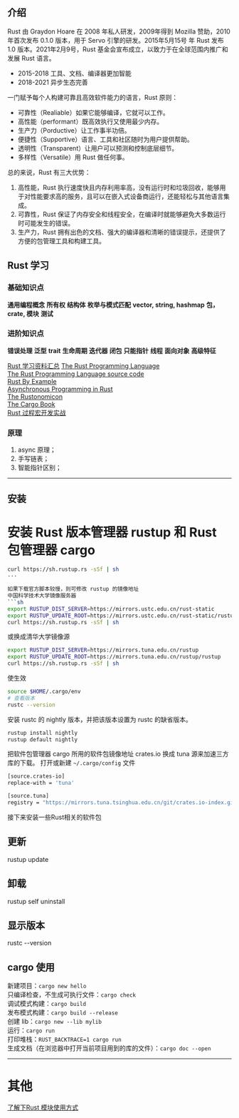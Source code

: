 ## 介绍
Rust 由 Graydon Hoare 在 2008 年私人研发，2009年得到 Mozilla 赞助，2010 年首次发布 0.1.0 版本，用于 Servo 引擎的研发。2015年5月15号 年 Rust 发布 1.0 版本。2021年2⽉9号，Rust 基⾦会宣布成⽴，以致⼒于在全球范围内推⼴和发展 Rust 语⾔。
* 2015-2018 工具、文档、编译器更加智能  
* 2018-2021 异步生态完善  

一门赋予每个人构建可靠且高效软件能力的语言，Rust 原则：
* 可靠性（Realiable）如果它能够编译，它就可以工作。
* 高性能（performant）既高效执行又使用最少内存。
* 生产力（Porductive）让工作事半功倍。
* 便捷性（Supportive）语言、工具和社区随时为用户提供帮助。
* 透明性（Transparent）让用户可以预测和控制底层细节。
* 多样性（Versatile）用 Rust 做任何事。

总的来说，Rust 有三大优势：
1. ⾼性能，Rust 执行速度快且内存利用率高，没有运行时和垃圾回收，能够用于对性能要求高的服务，且可以在嵌入式设备商运行，还能轻松与其他语言集成。
2. 可靠性，Rust 保证了内存安全和线程安全，在编译时就能够避免大多数运行时可能发生的错误。
3. 生产力，Rust 拥有出色的文档、强大的编译器和清晰的错误提示，还提供了方便的包管理工具和构建工具。

## Rust 学习

### 基础知识点
**通用编程概念**  **所有权**  **结构体**  **枚举与模式匹配**
**vector, string, hashmap**  **包，crate, 模块**
**测试**

### 进阶知识点
**错误处理**  **泛型**  **trait**  **生命周期**
**迭代器**  **闭包**  **只能指针**  **线程**  **面向对象**
**高级特征**

[Rust 学习资料汇总](https://github.com/rcore-os/rCore/wiki/study-resource-of-system-programming-in-RUST)
[The Rust Programming Language](https://doc.rust-lang.org/book/)  
[The Rust Programming Language source code](https://nostarch.com/Rust2018)   
[Rust By Example](https://doc.rust-lang.org/rust-by-example/)  
[Asynchronous Programming in Rust](https://rust-lang.github.io/async-book/)  
[The Rustonomicon](https://doc.rust-lang.org/nomicon/)   
[The Cargo Book](https://doc.rust-lang.org/cargo/guide/)  
[Rust 过程宏开发实战](https://space.bilibili.com/500416539/channel/collectiondetail?sid=34404)  

### 原理
1. async 原理；
2. 手写链表；
3. 智能指针区别；

***

## 安装
# 安装 Rust 版本管理器 rustup 和 Rust 包管理器 cargo
```sh
curl https://sh.rustup.rs -sSf | sh
···

如果下载官方脚本较慢，则可修改 rustup 的镜像地址
中国科学技术大学镜像服务器
```sh
export RUSTUP_DIST_SERVER=https://mirrors.ustc.edu.cn/rust-static
export RUSTUP_UPDATE_ROOT=https://mirrors.ustc.edu.cn/rust-static/rustup
curl https://sh.rustup.rs -sSf | sh
```

或换成清华大学镜像源
```sh
export RUSTUP_DIST_SERVER=https://mirrors.tuna.edu.cn/rustup
export RUSTUP_UPDATE_ROOT=https://mirrors.tuna.edu.cn/rustup/rustup
curl https://sh.rustup.rs -sSf | sh
```

使生效
```sh
source $HOME/.cargo/env
# 查看版本
rustc --version
```
 
安装 rustc 的 nightly 版本，并把该版本设置为 rustc 的缺省版本。
```sh
rustup install nightly
rustup default nightly
```

把软件包管理器 cargo 所用的软件包镜像地址 crates.io 换成 tuna 源来加速三方库的下载。
打开或新建 `~/.cargo/config` 文件
```sh
[source.crates-io]
replace-with = 'tuna'

[source.tuna]
registry = "https://mirrors.tuna.tsinghua.edu.cn/git/crates.io-index.git"
```

接下来安装一些Rust相关的软件包


## 更新
rustup update

## 卸载
rustup self uninstall

## 显示版本
rustc --version

## cargo 使用
新建项目：`cargo new hello`  
只编译检查，不生成可执行文件：`cargo check`  
调试模式构建：`cargo build`  
发布模式构建：`cargo build --release`  
创建 lib：`cargo new --lib mylib`  
运行：`cargo run`  
打印堆栈：`RUST_BACKTRACE=1 cargo run`  
生成文档（在浏览器中打开当前项目用到的库的文件）：`cargo doc --open`

***

# 其他
[了解下Rust 模块使用方式](https://juejin.cn/post/7070481262749679653#heading-5)
